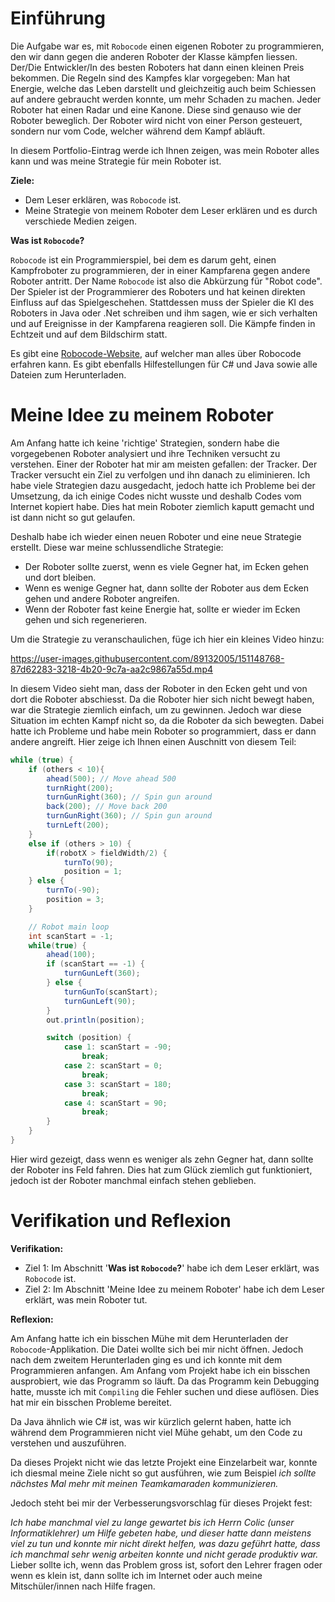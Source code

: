 # Einführung

Die Aufgabe war es, mit `Robocode` einen eigenen Roboter zu programmieren, den wir dann gegen die anderen Roboter der Klasse kämpfen liessen. Der/Die Entwickler/In des besten Roboters hat dann einen kleinen Preis bekommen. Die Regeln sind des Kampfes klar vorgegeben: Man hat Energie, welche das Leben darstellt und gleichzeitig auch beim Schiessen auf andere gebraucht werden konnte, um mehr Schaden zu machen. Jeder Roboter hat einen Radar und eine Kanone. Diese sind genauso wie der Roboter beweglich. Der Roboter wird nicht von einer Person gesteuert, sondern nur vom Code, welcher während dem Kampf abläuft.

In diesem Portfolio-Eintrag werde ich Ihnen zeigen, was mein Roboter alles kann und was meine Strategie für mein Roboter ist.

**Ziele:**

* Dem Leser erklären, was `Robocode` ist.
* Meine Strategie von meinem Roboter dem Leser erklären und es durch verschiede Medien zeigen.

**Was ist `Robocode`?**

`Robocode` ist ein Programmierspiel, bei dem es darum geht, einen Kampfroboter zu programmieren, der in einer Kampfarena gegen andere Roboter antritt. Der Name `Robocode` ist also die Abkürzung für "Robot code". Der Spieler ist der Programmierer des Roboters und hat keinen direkten Einfluss auf das Spielgeschehen. Stattdessen muss der Spieler die KI des Roboters in Java oder .Net schreiben und ihm sagen, wie er sich verhalten und auf Ereignisse in der Kampfarena reagieren soll. Die Kämpfe finden in Echtzeit und auf dem Bildschirm statt.

Es gibt eine [Robocode-Website](https://robocode.sourceforge.io), auf welcher man alles über Robocode erfahren kann. Es gibt ebenfalls Hilfestellungen für C# und Java sowie alle Dateien zum Herunterladen.

# Meine Idee zu meinem Roboter

Am Anfang hatte ich keine 'richtige' Strategien, sondern habe die vorgegebenen Roboter analysiert und ihre Techniken versucht zu verstehen. Einer der Roboter hat mir am meisten gefallen: der Tracker. Der Tracker versucht ein Ziel zu verfolgen und ihn danach zu eliminieren. Ich habe viele Strategien dazu ausgedacht, jedoch hatte ich Probleme bei der Umsetzung, da ich einige Codes nicht wusste und deshalb Codes vom Internet kopiert habe. Dies hat mein Roboter ziemlich kaputt gemacht und ist dann nicht so gut gelaufen. 

Deshalb habe ich wieder einen neuen Roboter und eine neue Strategie erstellt. Diese war meine schlussendliche Strategie:

* Der Roboter sollte zuerst, wenn es viele Gegner hat, im Ecken gehen und dort bleiben.
* Wenn es wenige Gegner hat, dann sollte der Roboter aus dem Ecken gehen und andere Roboter angreifen.
* Wenn der Roboter fast keine Energie hat, sollte er wieder im Ecken gehen und sich regenerieren.

Um die Strategie zu veranschaulichen, füge ich hier ein kleines Video hinzu: 

https://user-images.githubusercontent.com/89132005/151148768-87d62283-3218-4b20-9c7a-aa2c9867a55d.mp4

In diesem Video sieht man, dass der Roboter in den Ecken geht und von dort die Roboter abschiesst. Da die Roboter hier sich nicht bewegt haben, war die Strategie ziemlich einfach, um zu gewinnen. Jedoch war diese Situation im echten Kampf nicht so, da die Roboter da sich bewegten. Dabei hatte ich Probleme und habe mein Roboter so programmiert, dass er dann andere angreift. Hier zeige ich Ihnen einen Auschnitt von diesem Teil:

```java
while (true) {
	if (others < 10){
		ahead(500); // Move ahead 500
		turnRight(200);
		turnGunRight(360); // Spin gun around
		back(200); // Move back 200
		turnGunRight(360); // Spin gun around
		turnLeft(200);
	}
	else if (others > 10) {
		if(robotX > fieldWidth/2) {
			turnTo(90);
			position = 1;
	} else {
		turnTo(-90);
		position = 3;
	}

	// Robot main loop
	int scanStart = -1;
	while(true) {
		ahead(100);		
		if (scanStart == -1) {
			turnGunLeft(360);
		} else {
			turnGunTo(scanStart);
			turnGunLeft(90);
		}
		out.println(position);

		switch (position) {
			case 1:	scanStart = -90;
				break;
			case 2:	scanStart = 0;
				break;
			case 3:	scanStart = 180;
				break;
			case 4:	scanStart = 90;
				break;
		}	
	}
}
```

Hier wird gezeigt, dass wenn es weniger als zehn Gegner hat, dann sollte der Roboter ins Feld fahren. Dies hat zum Glück ziemlich gut funktioniert, jedoch ist der Roboter manchmal einfach stehen geblieben.

# Verifikation und Reflexion

**Verifikation:**

* Ziel 1: Im Abschnitt '**Was ist `Robocode`?**' habe ich dem Leser erklärt, was `Robocode` ist.
* Ziel 2: Im Abschnitt 'Meine Idee zu meinem Roboter' habe ich dem Leser erklärt, was mein Roboter tut.

**Reflexion:**

Am Anfang hatte ich ein bisschen Mühe mit dem Herunterladen der `Robocode`-Applikation. Die Datei wollte sich bei mir nicht öffnen. Jedoch nach dem zweitem Herunterladen ging es und ich konnte mit dem Programmieren anfangen. Am Anfang vom Projekt habe ich ein bisschen ausprobiert, wie das Programm so läuft. Da das Programm kein Debugging hatte, musste ich mit `Compiling` die Fehler suchen und diese auflösen. Dies hat mir ein bisschen Probleme bereitet.

Da Java ähnlich wie C# ist, was wir kürzlich gelernt haben, hatte ich während dem Programmieren nicht viel Mühe gehabt, um den Code zu verstehen und auszuführen. 

Da dieses Projekt nicht wie das letzte Projekt eine Einzelarbeit war, konnte ich diesmal meine Ziele nicht so gut ausführen, wie zum Beispiel *ich sollte nächstes Mal mehr mit meinen Teamkamaraden kommunizieren.* 

Jedoch steht bei mir der Verbesserungsvorschlag für dieses Projekt fest: 

*Ich habe manchmal viel zu lange gewartet bis ich Herrn Colic (unser Informatiklehrer) um Hilfe gebeten habe, und dieser hatte dann meistens viel zu tun und konnte mir nicht direkt helfen, was dazu geführt hatte, dass ich manchmal sehr wenig arbeiten konnte und nicht gerade produktiv war.* Lieber sollte ich, wenn das Problem gross ist, sofort den Lehrer fragen oder wenn es klein ist, dann sollte ich im Internet oder auch meine Mitschüler/innen nach Hilfe fragen.
